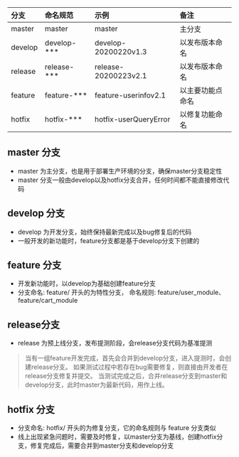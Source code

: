 | 分支    | 命名规范    | 示例                  | 备注             |
| :------ | :---------- | :-------------------- | :--------------- |
| master  | master      | master                | 主分支           |
| develop | develop-*** | develop-20200220v1.3  | 以发布版本命名   |
| release | release-*** | release-20200223v2.1  | 以发布版本命名   |
| feature | feature-*** | feature-userinfov2.1  | 以主要功能点命名 |
| hotfix  | hotfix-***  | hotfix-userQueryError | 以修复功能命名   |

## master 分支

- master 为主分支，也是用于部署生产环境的分支，确保master分支稳定性
- master 分支一般由develop以及hotfix分支合并，任何时间都不能直接修改代码

## develop 分支

- develop 为开发分支，始终保持最新完成以及bug修复后的代码
- 一般开发的新功能时，feature分支都是基于develop分支下创建的

## feature 分支

- 开发新功能时，以develop为基础创建feature分支
- 分支命名: feature/ 开头的为特性分支， 命名规则: feature/user_module、 feature/cart_module

## release分支

- release 为预上线分支，发布提测阶段，会release分支代码为基准提测

> 当有一组feature开发完成，首先会合并到develop分支，进入提测时，会创建release分支。
> 如果测试过程中若存在bug需要修复，则直接由开发者在release分支修复并提交。
> 当测试完成之后，合并release分支到master和develop分支，此时master为最新代码，用作上线。

## hotfix 分支

- 分支命名: hotfix/ 开头的为修复分支，它的命名规则与 feature 分支类似
- 线上出现紧急问题时，需要及时修复，以master分支为基线，创建hotfix分支，修复完成后，需要合并到master分支和develop分支